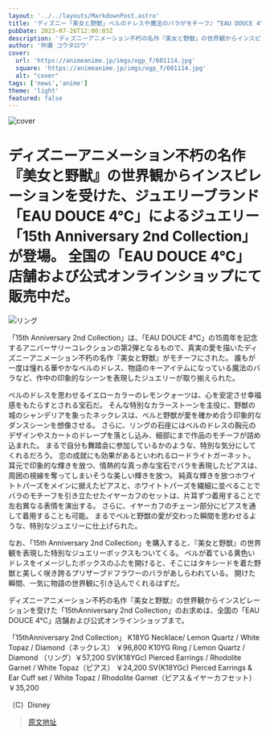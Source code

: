 ```yaml
---
layout: '../../layouts/MarkdownPost.astro'
title: 'ディズニー「美女と野獣」ベルのドレスや魔法のバラがモチーフ♪ “EAU DOUCE 4°C”よりジュエリー登場'
pubDate: 2023-07-26T12:00:03Z
description: 'ディズニーアニメーション不朽の名作『美女と野獣』の世界観からインスピレーションを受けた、ジュエリーブランド「EAU DOUCE 4°C」によるジュエリー「15thAnniversary 2nd Collection」が登場した。'
author: '仲瀬 コウタロウ'
cover:
  url: 'https://animeanime.jp/imgs/ogp_f/601114.jpg'
  square: 'https://animeanime.jp/imgs/ogp_f/601114.jpg'
  alt: "cover"
tags: ['news','anime']
theme: 'light'
featured: false
---
```


![cover](https://animeanime.jp/imgs/ogp_f/601114.jpg)

# ディズニーアニメーション不朽の名作『美女と野獣』の世界観からインスピレーションを受けた、ジュエリーブランド「EAU DOUCE 4°C」によるジュエリー「15th Anniversary 2nd Collection」が登場。 全国の「EAU DOUCE 4°C」店舗および公式オンラインショップにて販売中だ。

![リング](https://animeanime.jp/imgs/zoom/601117.jpg)

「15th Anniversary 2nd Collection」は、「EAU DOUCE 4°C」の15周年を記念するアニバーサリーコレクションの第2弾となるもので、真実の愛を描いたディズニーアニメーション不朽の名作『美女と野獣』がモチーフにされた。 誰もが一度は憧れる華やかなベルのドレス、物語のキーアイテムになっている魔法のバラなど、作中の印象的なシーンを表現したジュエリーが取り揃えられた。

ベルのドレスを思わせるイエローカラーのレモンクォーツは、心を安定させ幸福感をもたらすとされる宝石だ。 そんな特別なカラーストーンを主役に、野獣の城のシャンデリアを象ったネックレスは、ベルと野獣が愛を確かめ合う印象的なダンスシーンを想像させる。 さらに、リングの石座にはベルのドレスの胸元のデザインやスカートのドレープを落とし込み、細部にまで作品のモチーフが詰め込まれた。 まるで自分も舞踏会に参加しているかのような、特別な気分にしてくれるだろう。
恋の成就にも効果があるといわれるロードライトガーネット。 耳元で印象的な輝きを放つ、情熱的な真っ赤な宝石でバラを表現したピアスは、周囲の視線を奪ってしまいそうな美しい輝きを放つ。 純真な輝きを放つホワイトトパーズをメインに据えたピアスと、ホワイトトパーズを繊細に並べることでバラのモチーフを引き立たせたイヤーカフのセットは、片耳ずつ着用することで左右異なる表情を演出する。 さらに、イヤーカフのチェーン部分にピアスを通して着用することも可能。 まるでベルと野獣の愛が交わった瞬間を思わせるような、特別なジュエリーに仕上げられた。

なお、「15th Anniversary 2nd Collection」を購入すると、『美女と野獣』の世界観を表現した特別なジュエリーボックスもついてくる。 ベルが着ている黄色いドレスをイメージしたボックスのふたを開けると、そこにはタキシードを着た野獣と美しく咲き誇るプリザーブドフラワーのバラがあしらわれている。 開けた瞬間、一気に物語の世界観に引き込んでくれるはずだ。

ディズニーアニメーション不朽の名作『美女と野獣』の世界観からインスピレーションを受けた「15thAnniversary 2nd Collection」のお求めは、全国の「EAU DOUCE 4°C」店舗および公式オンラインショップまで。

「15thAnniversary 2nd Collection」
K18YG Necklace/ Lemon Quartz / White Topaz / Diamond（ネックレス） ￥96,800
K10YG Ring / Lemon Quartz / Diamond （リング）￥57,200
SV(K18YGc) Pierced Earrings / Rhodolite Garnet / White Topaz（ピアス） ￥24,200
SV(K18YGc) Pierced Earrings & Ear Cuff set / White Topaz / Rhodolite Garnet（ピアス＆イヤーカフセット） ￥35,200

（C）Disney

>[原文地址](https://animeanime.jp/article/2023/07/26/78835.html)  